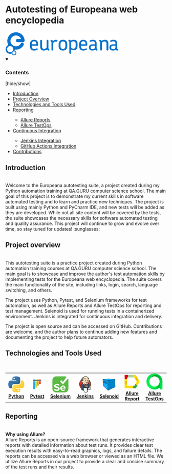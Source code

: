 # Autotesting of Europeana web encyclopedia <br>

<picture>
 <source media="(prefers-color-scheme: dark)" srcset="images/europeana_logo_DARKMODE.svg">
 <source media="(prefers-color-scheme: light)" srcset="images/europeana_logo_LIGHTMODE.svg">
 <img alt="Europeana logo" src="images/europeana_logo.svg">
</picture>

<details open>
  <summary> <h3>Contents</h3> [hide/show]</summary>
  <ul>
   <li><a href="#introduction">Introduction</a></li>
   <li><a href="#project-overview">Project Overview</a></li>
   <li><a href="#technologies-and-tools-used">Technologies and Tools Used</a></li>
    <li><a href="#reporting">Reporting</a></li>
    <ul>
     <li><a href="#allure-reports">Allure Reports</a></li>
     <li><a href="#allure-testops">Allure TestOps</a></li>
    </ul>
    <li><a href="#continuous-integration">Continuous Integration</a></li>
    <ul>
     <li><a href="#jenkins-integration">Jenkins Integration</a></li>
     <li><a href="#github-actions-integration">GitHub Actions Integration</a></li>
    </ul>
    <li><a href="#contributions">Contributions</a></li>
  </p>
</details>

 ## Introduction
<br>
  Welcome to the Europeana autotesting suite, a project created during my Python automation training at QA.GURU computer science school. The main goal of this project is to demonstrate my current skills in software automated testing and to learn and practice new techniques. The project is built using mainly Python and PyCharm IDE, and new tests will be added as they are developed. While not all site content will be covered by the tests, the suite showcases the necessary skills for software automated testing and quality assurance. This project will continue to grow and evolve over time, so stay tuned for updates! :sunglasses:

 ## Project overview
<br>
This autotesting suite is a practice project created during Python automation training courses at QA.GURU computer science school. The main goal is to showcase and improve the author's test automation skills by implementing tests for the Europeana web encyclopedia. The suite covers the main functionality of the site, including links, login, search, language switching, and others.

The project uses Python, Pytest, and Selenium frameworks for test automation, as well as Allure Reports and Allure TestOps for reporting and test management. Selenoid is used for running tests in a containerized environment. Jenkins is integrated for continuous integration and delivery.

The project is open source and can be accessed on GitHub. Contributions are welcome, and the author plans to continue adding new features and documenting the project to help future automators.

 ## Technologies and Tools Used
<br>
<table align="center"><tr>
<td width= "150" align="center"><a href="https://www.python.org/">
 <img alt="Python" src="https://github.com/Kellerberg/Kellerberg/blob/main/images/python.svg" width="50" height="50"><br><b>Python</b></a></td>
<td width= "150" align="center"><a href="https://docs.pytest.org/">
 <img alt="Pytest" src="https://github.com/Kellerberg/Kellerberg/blob/main/images/pytest.svg" width="50" height="50"><br><b>Pytest</b></a></td>
<td width= "150" align="center"><a href="https://www.selenium.dev/">
 <img alt="Selenium" src="https://github.com/Kellerberg/Kellerberg/blob/main/images/selenium.svg" width="50" height="50"><br><b>Selenium</b></a></td>
<td width= "150" align="center"><a href="https://www.jenkins.io/">
 <img alt="Jenkins" src="https://github.com/Kellerberg/Kellerberg/blob/main/images/jenkins.svg" width="50" height="50"><br><b>Jenkins</b></a></td>
<td width= "150" align="center"><a href="https://aerokube.com/selenoid/">
 <img alt="Selenoid" src="https://github.com/Kellerberg/Kellerberg/blob/main/images/selenoid.svg" width="50" height="50"><br><b>Selenoid</b></a></td>
<td width= "150" align="center"><a href="https://qameta.io/allure-report/">
 <img alt="Allure Report" src="https://github.com/Kellerberg/Kellerberg/blob/main/images/allurereport.svg" width="50" height="50"><br><b>Allure Report</b></a></td>
<td width= "150" align="center"><a href="https://qameta.io/">
 <img alt="Allure TestOps" src="https://github.com/Kellerberg/Kellerberg/blob/main/images/alluretestops.svg" width="50" height="50"><br><b>Allure TestOps</b></a></td>
</tr><table>

## Reporting

<br><b>Why using Allure?</b><br>
Allure Reports is an open-source framework that generates interactive reports with detailed information about test runs. It provides clear test execution results with easy-to-read graphics, logs, and failure details. The reports can be accessed via a web browser or viewed as an HTML file. We utilize Allure Reports in our project to provide a clear and concise summary of the test runs and their results.
